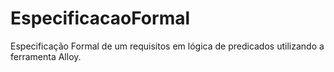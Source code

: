 # EspecificacaoFormal
Especificação Formal de um requisitos em lógica de predicados utilizando a ferramenta Alloy. 
